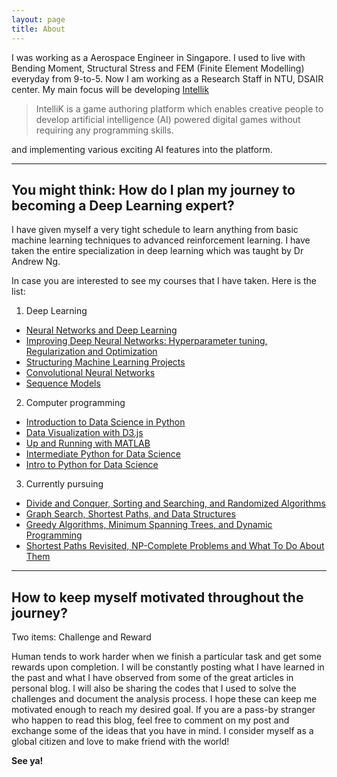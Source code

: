 ```yaml
---
layout: page
title: About
---
```


I was working as a Aerospace Engineer in Singapore. I used to live with Bending Moment, Structural Stress and FEM (Finite Element Modelling) everyday from 9-to-5. Now I am working as a Research Staff in NTU, DSAIR center. My main focus will be developing <a href="https://intellik.dsair.ntu.edu.sg/#/">Intellik</a>

> IntelliK is a game authoring platform which enables creative people to develop artificial intelligence (AI) powered digital games without requiring any programming skills.

and implementing various exciting AI features into the platform.

-----

## You might think: How do I plan my journey to becoming a Deep Learning expert?

I have given myself a very tight schedule to learn anything from basic machine learning techniques to advanced reinforcement learning. I have taken the entire specialization in deep learning which was taught by Dr Andrew Ng.

In case you are interested to see my courses that I have taken. Here is the list:

1. Deep Learning
  * <a href="https://www.coursera.org/account/accomplishments/certificate/456HWSAHGLTZ">Neural Networks and Deep Learning</a>
  * <a href="https://www.coursera.org/account/accomplishments/certificate/3QDZF7M4UVPX">Improving Deep Neural Networks: Hyperparameter tuning, Regularization and Optimization</a>
  * <a href="https://www.coursera.org/account/accomplishments/certificate/8ZY8EYYDQJQY">Structuring Machine Learning Projects</a>
  * <a href="https://www.coursera.org/account/accomplishments/certificate/H3UJ7HDK3GYP">Convolutional Neural Networks</a>
  * <a href="https://www.coursera.org/account/accomplishments/certificate/3E9RVJKDGZPK">Sequence Models</a>  

2. Computer programming
  * <a href="https://www.coursera.org/account/accomplishments/certificate/S6983DF6XPQS">Introduction to Data Science in Python</a>
  * <a href="https://www.lynda.com/ViewCertificate/A772018894EC4CC585F80F7837869608?utm_source=directlink&utm_medium=sharing&utm_campaign=certificate">Data Visualization with D3.js</a>
  * <a href="https://www.lynda.com/MATLAB-tutorials/Up-Running-MATLAB/124067-2.html?utm_source=linkedin&utm_medium=sharing&utm_campaign=certificate">Up and Running with MATLAB</a>
  * <a href="https://www.datacamp.com/courses/intermediate-python-for-data-science?utm_source=LinkedIn&utm_medium=Certificate&utm_content=Certificate&utm_campaign=Linkedin-Certificate">Intermediate Python for Data Science</a>
  * <a href="https://www.datacamp.com/courses/intro-to-python-for-data-science?utm_source=LinkedIn&utm_medium=Certificate&utm_content=Certificate&utm_campaign=Linkedin-Certificate">Intro to Python for Data Science</a>  

3. Currently pursuing
  * <a href="https://www.coursera.org/learn/algorithms-divide-conquer">Divide and Conquer, Sorting and Searching, and Randomized Algorithms</a>
  * <a href="https://www.coursera.org/learn/algorithms-graphs-data-structures">Graph Search, Shortest Paths, and Data Structures</a>
  * <a href="https://www.coursera.org/learn/algorithms-greedy">Greedy Algorithms, Minimum Spanning Trees, and Dynamic Programming</a>
  * <a href="https://www.coursera.org/learn/algorithms-npcomplete">Shortest Paths Revisited, NP-Complete Problems and What To Do About Them</a>

-----

## How to keep myself motivated throughout the journey?

<div class="message">
  Two items: Challenge and Reward
</div>

Human tends to work harder when we finish a particular task and get some rewards upon completion. I will be constantly posting what I have learned in the past and what I have observed from some of the great articles in personal blog. I will also be sharing the codes that I used to solve the challenges and document the analysis process. I hope these can keep me motivated enough to reach my desired goal. If you are a pass-by stranger who happen to read this blog, feel free to comment on my post and exchange some of the ideas that you have in mind. I consider myself as a global citizen and love to make friend with the world!

**See ya!**
